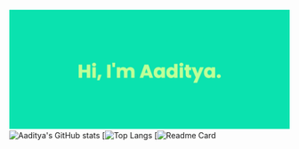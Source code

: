 

<!--
**aaditya2200/aaditya2200** is a ✨ _special_ ✨ repository because its `README.md` (this file) appears on your GitHub profile.

Here are some ideas to get you started:

- 🔭 I’m currently working on ...
- 🌱 I’m currently learning ...
- 👯 I’m looking to collaborate on ...
- 🤔 I’m looking for help with ...
- 💬 Ask me about ...
- 📫 How to reach me: ...
- 😄 Pronouns: ...
- ⚡ Fun fact: ...
-->
![himg](https://github.com/aaditya2200/aaditya2200/blob/main/banner.png)
![Aaditya's GitHub stats](https://github-readme-stats.vercel.app/api?username=aaditya2200&theme=cobalt)
[![Top Langs](https://github-readme-stats.vercel.app/api/top-langs/?username=aaditya2200)
[![Readme Card](https://github-readme-stats.vercel.app/api/pin/?username=aaditya2200&repo=Golang-microservices)
